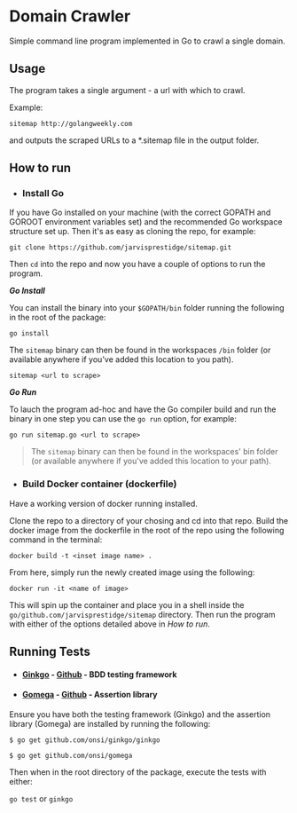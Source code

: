 # Domain Crawler

Simple command line program implemented in Go to crawl a single domain.

## Usage

The program takes a single argument - a url with which to crawl.

Example: 

`sitemap http://golangweekly.com`

and outputs the scraped URLs to a *.sitemap file in the output folder.


## How to run

* ### Install Go


If you have Go installed on your machine (with the correct GOPATH and GOROOT environment variables set) and the recommended Go workspace structure set up. Then it's as easy as cloning the repo, for example:

`git clone https://github.com/jarvisprestidge/sitemap.git` 

Then `cd` into the repo and now you have a couple of options to run the program.

 ***Go Install***
 
 You can install the binary into your `$GOPATH/bin` folder running the following in the root of the package:
 
`go install`

The `sitemap` binary can then be found in the workspaces `/bin` folder (or available anywhere if you've added this location to you path).

`sitemap <url to scrape>`

 ***Go Run***
 
 To lauch the program ad-hoc and have the Go compiler build and run the binary in one step you can use the `go run` option, for example:
 
`go run sitemap.go <url to scrape>`

> The `sitemap` binary can then be found in the workspaces' bin folder (or available anywhere if you've added this location to your path).

* ### Build Docker container (dockerfile)


Have a working version of docker running installed.

Clone the repo to a directory of your chosing and cd into that repo. Build the docker image from the dockerfile in the root of the repo using the following command in the terminal:

`docker build -t <inset image name> .`

From here, simply run the newly created image using the following:

`docker run -it <name of image>`

This will spin up the container and place you in a shell inside the `go/github.com/jarvisprestidge/sitemap` directory. Then run the program with either of the options detailed above in *How to run*.


## Running Tests

* #### [Ginkgo](https://onsi.github.io/ginkgo/) - [Github](https://github.com/onsi/ginkgo) - BDD testing framework

* #### [Gomega](https://onsi.github.io/gomega/) - [Github](https://github.com/onsi/gomega) - Assertion library

Ensure you have both the testing framework (Ginkgo) and the assertion library (Gomega) are installed by running the following:

`$ go get github.com/onsi/ginkgo/ginkgo`

`$ go get github.com/onsi/gomega`

Then when in the root directory of the package, execute the tests with either:

`go test` or `ginkgo`


